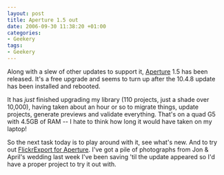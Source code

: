 ```yaml
---
layout: post
title: Aperture 1.5 out
date: 2006-09-30 11:38:20 +01:00
categories:
- Geekery
tags:
- Geekery
---
```

Along with a slew of other updates to support it, [Aperture](http://www.apple.com/aperture) 1.5 has been released.  It's a free upgrade and seems to turn up after the 10.4.8 update has been installed and rebooted.

It has *just* finished upgrading my library (110 projects, just a shade over 10,000), having taken about an hour or so to migrate things, update projects, generate previews and validate everything.  That's on a quad G5 with 4.5GB of RAM -- I hate to think how long it would have taken on my laptop!

So the next task today is to play around with it, see what's new.  And to try out [FlickrExport for Aperture](http://www.connectedflow.com/blog/?p=42).  I've got a pile of photographs from Jon & April's wedding last week I've been saving 'til the update appeared so I'd have a proper project to try it out with.
